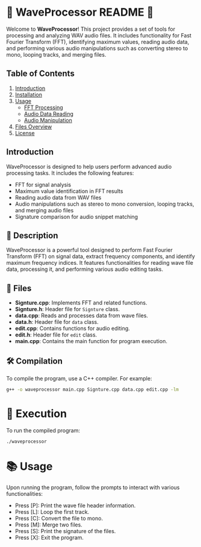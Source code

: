 # 🎵 WaveProcessor README 🎵

Welcome to **WaveProcessor**! This project provides a set of tools for processing and analyzing WAV audio files. It includes functionality for Fast Fourier Transform (FFT), identifying maximum values, reading audio data, and performing various audio manipulations such as converting stereo to mono, looping tracks, and merging files.

## Table of Contents

1. [Introduction](#introduction)
2. [Installation](#installation)
3. [Usage](#usage)
    - [FFT Processing](#fft-processing)
    - [Audio Data Reading](#audio-data-reading)
    - [Audio Manipulation](#audio-manipulation)
4. [Files Overview](#files-overview)
5. [License](#license)

## Introduction

WaveProcessor is designed to help users perform advanced audio processing tasks. It includes the following features:
- FFT for signal analysis
- Maximum value identification in FFT results
- Reading audio data from WAV files
- Audio manipulations such as stereo to mono conversion, looping tracks, and merging audio files
- Signature comparison for audio snippet matching
## 📜 Description

WaveProcessor is a powerful tool designed to perform Fast Fourier Transform (FFT) on signal data, extract frequency components, and identify maximum frequency indices. It features functionalities for reading wave file data, processing it, and performing various audio editing tasks.

## 📁 Files

- **Signture.cpp**: Implements FFT and related functions.
- **Signture.h**: Header file for `Signture` class.
- **data.cpp**: Reads and processes data from wave files.
- **data.h**: Header file for `data` class.
- **edit.cpp**: Contains functions for audio editing.
- **edit.h**: Header file for `edit` class.
- **main.cpp**: Contains the main function for program execution.

## 🛠️ Compilation

To compile the program, use a C++ compiler. For example:

```sh
g++ -o waveprocessor main.cpp Signture.cpp data.cpp edit.cpp -lm
```
#  🚀 Execution
To run the compiled program:
```
./waveprocessor
```
# 📚 Usage

Upon running the program, follow the prompts to interact with various functionalities:

- Press [P]: Print the wave file header information.
- Press [L]: Loop the first track.
- Press [C]: Convert the file to mono.
- Press [M]: Merge two files.
- Press [S]: Print the signature of the files.
- Press [X]: Exit the program.
